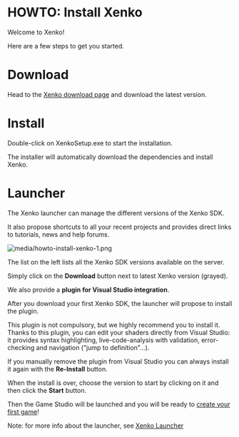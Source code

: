# HOWTO: Install Xenko

Welcome to Xenko!

Here are a few steps to get you started.

# Download

Head to the [Xenko download page](http://paradox3d.net/download)  and download the latest version.

# Install

Double-click on XenkoSetup.exe to start the installation.

The installer will automatically download the dependencies and install Xenko.

# Launcher

The Xenko launcher can manage the different versions of the Xenko SDK.

It also propose shortcuts to all your recent projects and provides direct links to tutorials, news and help forums.

![media/howto-install-xenko-1.png](media/howto-install-xenko-1.png) 

The list on the left lists all the Xenko SDK versions available on the server. 

Simply click on the **Download** button next to latest Xenko version (grayed).

We also provide a **plugin for Visual Studio integration**. 

After you download your first Xenko SDK, the launcher will propose to install the plugin. 

This plugin is not compulsory, but we highly recommend you to install it. Thanks to this plugin, you can edit your shaders directly from Visual Studio: it provides syntax highlighting, live-code-analysis with validation, error-checking and navigation ("jump to definition"...). 

If you manually remove the plugin from Visual Studio you can always install it again with the **Re-Install** button. 

When the install is over, choose the version to start by clicking on it and then click the **Start** button.

Then the Game Studio will be launched and you will be ready to [create your first game](howto-create-and-setup-new-game.md)!

 

Note: for more info about the launcher, see [Xenko Launcher](../xenko-launcher/index.md)

